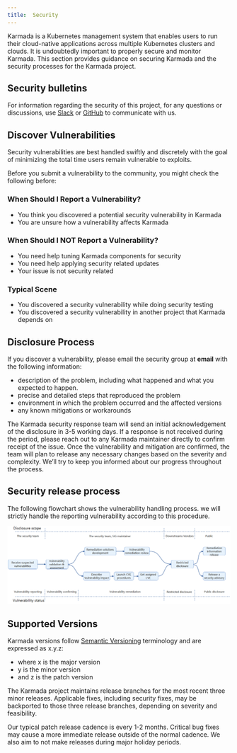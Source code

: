 ```yaml
---
title:  Security
---
```


Karmada is a Kubernetes management system that enables users to run their cloud-native applications across multiple Kubernetes clusters and clouds. 
It is undoubtedly important to properly secure and monitor Karmada. This section provides guidance on securing Karmada and the security processes for the Karmada project.

## Security bulletins

For information regarding the security of this project, for any questions or discussions, use [Slack](https://cloud-native.slack.com/archives/C02MUF8QXUN) or [GitHub](https://github.com/karmada-io/karmada) to communicate with us.

## Discover Vulnerabilities

Security vulnerabilities are best handled swiftly and discretely with the goal of minimizing the total time users remain vulnerable to exploits.

Before you submit a vulnerability to the community, you might check the following before:

### When Should I Report a Vulnerability?

* You think you discovered a potential security vulnerability in Karmada
* You are unsure how a vulnerability affects Karmada

### When Should I NOT Report a Vulnerability?

* You need help tuning Karmada components for security
* You need help applying security related updates
* Your issue is not security related

### Typical Scene

* You discovered a security vulnerability while doing security testing
* You discovered a security vulnerability in another project that Karmada depends on

## Disclosure Process

If you discover a vulnerability, please email the security group at **email** with the following information:

* description of the problem, including what happened and what you expected to happen.
* precise and detailed steps that reproduced the problem
* environment in which the problem occurred and the affected versions
* any known mitigations or workarounds

The Karmada security response team will send an initial acknowledgement of the disclosure in 3-5 working days. If a response is not received during the period, please reach out to any Karmada maintainer directly to confirm receipt of the issue.
Once the vulnerability and mitigation are confirmed, the team will plan to release any necessary changes based on the severity and complexity. We’ll try to keep you informed about our progress throughout the process.

## Security release process

The following flowchart shows the vulnerability handling process. we will strictly handle the reporting vulnerability according to this procedure.

![vulnerability handling process](resources/security/Vulnerability-handling-process.png)

## Supported Versions

Karmada versions follow [Semantic Versioning](https://semver.org/) terminology and are expressed as x.y.z:

* where x is the major version
* y is the minor version
* and z is the patch version

The Karmada project maintains release branches for the most recent three minor releases. Applicable fixes, including security fixes, may be backported to those three release branches, depending on severity and feasibility.

Our typical patch release cadence is every 1-2 months. Critical bug fixes may cause a more immediate release outside of the normal cadence. We also aim to not make releases during major holiday periods.
